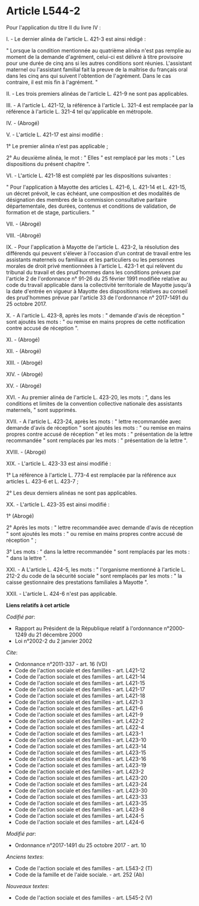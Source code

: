 # Article L544-2

Pour l'application du titre II du livre IV :

I. - Le dernier alinéa de l'article L. 421-3 est ainsi rédigé :

" Lorsque la condition mentionnée au quatrième alinéa n'est pas remplie au moment de la demande d'agrément, celui-ci est
délivré à titre provisoire pour une durée de cinq ans si les autres conditions sont réunies. L'assistant maternel ou
l'assistant familial fait la preuve de la maîtrise du français oral dans les cinq ans qui suivent l'obtention de l'agrément.
Dans le cas contraire, il est mis fin à l'agrément. "

II. - Les trois premiers alinéas de l'article L. 421-9 ne sont pas applicables.

III. - A l'article L. 421-12, la référence à l'article L. 321-4 est remplacée par la référence à l'article L. 321-4 tel
qu'applicable en métropole.

IV. - (Abrogé)

V. - L'article L. 421-17 est ainsi modifié :

1° Le premier alinéa n'est pas applicable ;

2° Au deuxième alinéa, le mot : " Elles " est remplacé par les mots : " Les dispositions du présent chapitre ".

VI. - L'article L. 421-18 est complété par les dispositions suivantes :

" Pour l'application à Mayotte des articles L. 421-6, L. 421-14 et L. 421-15, un décret prévoit, le cas échéant, une
composition et des modalités de désignation des membres de la commission consultative paritaire départementale, des durées,
contenus et conditions de validation, de formation et de stage, particuliers. "

VII. - (Abrogé)

VIII. -(Abrogé)

IX. - Pour l'application à Mayotte de l'article L. 423-2, la résolution des différends qui peuvent s'élever à l'occasion d'un
contrat de travail entre les assistants maternels ou familiaux et les particuliers ou les personnes morales de droit privé
mentionnées à l'article L. 423-1 et qui relèvent du tribunal du travail et des prud'hommes dans les conditions prévues par
l'article 2 de l'ordonnance n° 91-26 du 25 février 1991 modifiée relative au code du travail applicable dans la collectivité
territoriale de Mayotte jusqu'à la date d'entrée en vigueur à Mayotte des dispositions relatives au conseil des prud'hommes
prévue par l'article 33 de l'ordonnance n° 2017-1491 du 25 octobre 2017.

X. - A l'article L. 423-8, après les mots : " demande d'avis de réception " sont ajoutés les mots : " ou remise en mains
propres de cette notification contre accusé de réception ".

XI. - (Abrogé)

XII. - (Abrogé)

XIII. - (Abrogé)

XIV. - (Abrogé)

XV. - (Abrogé)

XVI. - Au premier alinéa de l'article L. 423-20, les mots : ", dans les conditions et limites de la convention collective
nationale des assistants maternels, " sont supprimés.

XVII. - A l'article L. 423-24, après les mots : " lettre recommandée avec demande d'avis de réception " sont ajoutés les
mots : " ou remise en mains propres contre accusé de réception " et les mots : " présentation de la lettre recommandée " sont
remplacés par les mots : " présentation de la lettre ".

XVIII. - (Abrogé)

XIX. - L'article L. 423-33 est ainsi modifié :

1° La référence à l'article L. 773-4 est remplacée par la référence aux articles L. 423-6 et L. 423-7 ;

2° Les deux derniers alinéas ne sont pas applicables.

XX. - L'article L. 423-35 est ainsi modifié :

1° (Abrogé)

2° Après les mots : " lettre recommandée avec demande d'avis de réception " sont ajoutés les mots : " ou remise en mains
propres contre accusé de réception " ;

3° Les mots : " dans la lettre recommandée " sont remplacés par les mots : " dans la lettre ".

XXI. - A L'article L. 424-5, les mots : " l'organisme mentionné à l'article L. 212-2 du code de la sécurité sociale " sont
remplacés par les mots : " la caisse gestionnaire des prestations familiales à Mayotte ".

XXII. - L'article L. 424-6 n'est pas applicable.

**Liens relatifs à cet article**

_Codifié par_:

  - Rapport au Président de la République relatif à l'ordonnance n°2000-1249 du 21 décembre 2000
  - Loi n°2002-2 du 2 janvier 2002

_Cite_:

  - Ordonnance n°2011-337 - art. 16 (VD)
  - Code de l'action sociale et des familles - art. L421-12
  - Code de l'action sociale et des familles - art. L421-14
  - Code de l'action sociale et des familles - art. L421-15
  - Code de l'action sociale et des familles - art. L421-17
  - Code de l'action sociale et des familles - art. L421-18
  - Code de l'action sociale et des familles - art. L421-3
  - Code de l'action sociale et des familles - art. L421-6
  - Code de l'action sociale et des familles - art. L421-9
  - Code de l'action sociale et des familles - art. L422-2
  - Code de l'action sociale et des familles - art. L422-4
  - Code de l'action sociale et des familles - art. L423-1
  - Code de l'action sociale et des familles - art. L423-10
  - Code de l'action sociale et des familles - art. L423-14
  - Code de l'action sociale et des familles - art. L423-15
  - Code de l'action sociale et des familles - art. L423-16
  - Code de l'action sociale et des familles - art. L423-19
  - Code de l'action sociale et des familles - art. L423-2
  - Code de l'action sociale et des familles - art. L423-20
  - Code de l'action sociale et des familles - art. L423-24
  - Code de l'action sociale et des familles - art. L423-30
  - Code de l'action sociale et des familles - art. L423-33
  - Code de l'action sociale et des familles - art. L423-35
  - Code de l'action sociale et des familles - art. L423-8
  - Code de l'action sociale et des familles - art. L424-5
  - Code de l'action sociale et des familles - art. L424-6

_Modifié par_:

  - Ordonnance n°2017-1491 du 25 octobre 2017 - art. 10

_Anciens textes_:

  - Code de l'action sociale et des familles - art. L543-2 (T)
  - Code de la famille et de l'aide sociale. - art. 252 (Ab)

_Nouveaux textes_:

  - Code de l'action sociale et des familles - art. L545-2 (V)
